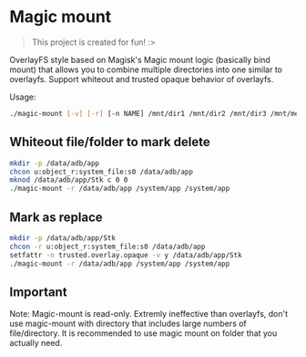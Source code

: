 # Magic mount

> This project is created for fun! :>

OverlayFS style based on Magisk's Magic mount logic (basically bind mount) that allows you to combine multiple directories into one similar to overlayfs. Support whiteout and trusted opaque behavior of overlayfs.

Usage:

```bash
./magic-mount [-v] [-r] [-n NAME] /mnt/dir1 /mnt/dir2 /mnt/dir3 /mnt/merged
```

## Whiteout file/folder to mark delete

```bash
mkdir -p /data/adb/app
chcon u:object_r:system_file:s0 /data/adb/app
mknod /data/adb/app/Stk c 0 0
./magic-mount -r /data/adb/app /system/app /system/app

```

## Mark as replace

```bash
mkdir -p /data/adb/app/Stk
chcon -r u:object_r:system_file:s0 /data/adb/app
setfattr -n trusted.overlay.opaque -v y /data/adb/app/Stk
./magic-mount -r /data/adb/app /system/app /system/app

```

## Important

Note: Magic-mount is read-only. Extremly ineffective than overlayfs, don't use magic-mount with directory that includes large numbers of file/directory. It is recommended to use magic mount on folder that you actually need.
